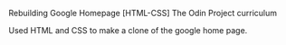 Rebuilding Google Homepage [HTML-CSS] The Odin Project curriculum

Used HTML and CSS to make a clone of the google home page. 
